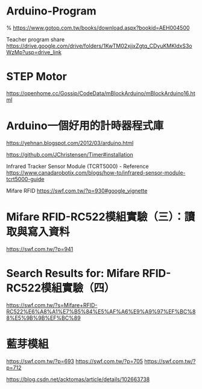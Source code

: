 # Arduino-Program

%  https://www.gotop.com.tw/books/download.aspx?bookid=AEH004500

Teacher program share
https://drive.google.com/drive/folders/1KwTM02xjjxZgtq_CDyuKMKldxS3oWzMp?usp=drive_link

# STEP Motor
https://openhome.cc/Gossip/CodeData/mBlockArduino/mBlockArduino16.html

# Arduino一個好用的計時器程式庫
https://yehnan.blogspot.com/2012/03/arduino.html

https://github.com/JChristensen/Timer#installation

Infrared Tracker Sensor Module (TCRT5000) - Reference
https://www.canadarobotix.com/blogs/how-to/infrared-sensor-module-tcrt5000-guide

Mifare RFID  https://swf.com.tw/?p=930#google_vignette

# Mifare RFID-RC522模組實驗（三）：讀取與寫入資料
https://swf.com.tw/?p=941

# Search Results for: Mifare RFID-RC522模組實驗（四）
https://swf.com.tw/?s=Mifare+RFID-RC522%E6%A8%A1%E7%B5%84%E5%AF%A6%E9%A9%97%EF%BC%88%E5%9B%9B%EF%BC%89

# 藍芽模組
https://swf.com.tw/?p=693
https://swf.com.tw/?p=705
https://swf.com.tw/?p=712

https://blog.csdn.net/acktomas/article/details/102663738
